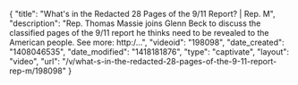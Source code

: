 {
    "title": "What's in the Redacted 28 Pages of the 9\/11 Report? | Rep. M",
    "description": "Rep. Thomas Massie joins Glenn Beck to discuss the classified pages of the 9\/11 report he thinks need to be revealed to the American people. See more: http:\/...",
    "videoid": "198098",
    "date_created": "1408046535",
    "date_modified": "1418181876",
    "type": "captivate",
    "layout": "video",
    "url": "\/v\/what-s-in-the-redacted-28-pages-of-the-9-11-report-rep-m\/198098"
}